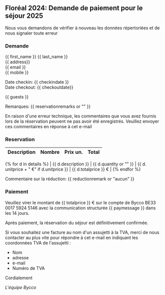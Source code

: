 ## Floréal 2024: Demande de paiement pour le séjour 2025

Nous vous demandons de vérifier à nouveau les données répertoriées et de nous signaler toute erreur

### Demande

{{ first_name }} {{ last_name }}<br>
{{ address}}<br>
{{ email }}<br>
{{ mobile }}<br>

Date checkin: {{ checkindate }}<br>
Date checkout: {{ checkoutdate}}

{{ guests }}

Remarques:  {{ reservationremarks or "" }}

En raison d'une erreur technique, les commentaires que vous avez fournis lors de la réservation peuvent ne pas avoir été enregistrés. Veuillez envoyer ces commentaires en réponse à cet e-mail

### Reservation

| Description | Nombre | Prix un. | Total |
|:-------------|:------:|--------:|--------:|
{% for d in details %}
| {{ d.description }} | {{ d.quantity or "" }} | {{ d. unitprice + " €" if d.unitprice }} | {{ d.totalprice }} € |
{% endfor %}

Commentaire sur la réduction: {{ reductionremark or "aucun" }}

### Paiement

Veuillez virer le montant de {{ totalprice }} € sur le compte de Bycco
BE33 0017 5924 5146 avec la communication structurée {{ paymessage }} dans les 14 jours.

Après paiement, la réservation du séjour est définitivement confirmée.

Si vous souhaitez une facture au nom d'un assujetti à la TVA, merci de nous
contacter au plus vite pour répondre à cet e-mail en indiquant les coordonnées
TVA de l'assujetti :

- Nom
- adresse
- e-mail
- Numéro de TVA

Cordialement

_L'équipe Bycco_
